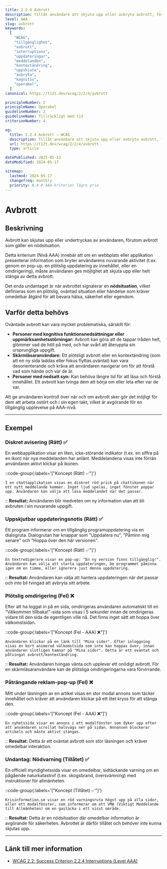 ```yaml
---
title: 2.2.4 Avbrott
description: Tillåt användare att skjuta upp eller avbryta avbrott, förutom när avbrottet gäller en nödsituation.
level: AAA
slug: avbrott
keywords:
  [
    "WCAG",
    "tillgänglighet",
    "avbrott",
    "interruptions",
    "uppdateringar",
    "meddelanden",
    "kontextändring",
    "uppskjuta",
    "avbryta",
    "kognitiv",
    "operabel",
  ]
canonical: https://t12t.dev/wcag/2/2/4/avbrott

principleNumber: 2
principleName: Operabel
guidelineNumber: 2
guidelineName: Tillräckligt med tid
criterionNumber: 4

og:
  title: 2.2.4 Avbrott – WCAG
  description: Tillåt användare att skjuta upp eller avbryta avbrott, förutom i nödsituationer.
  url: https://t12t.dev/wcag/2/2/4/avbrott
  type: article

datePublished: 2025-05-13
dateModified: 2024-05-17

sitemap:
  lastmod: 2024-05-17
  changefreq: monthly
  priority: 0.4 # AAA-kriterier lägre prio
---
```


# Avbrott

## Beskrivning

Avbrott kan skjutas upp eller undertryckas av användaren, förutom avbrott som gäller en nödsituation.

Detta kriterium (Nivå AAA) innebär att om en webbplats eller applikation presenterar information som bryter användarens nuvarande aktivitet (t.ex. genom en pop-up, en plötslig uppdatering av innehållet, eller en omdirigering), måste användaren ges möjlighet att skjuta upp eller helt stänga av detta avbrott.

Det enda undantaget är när avbrottet signalerar en **nödsituation**, vilket definieras som en plötslig, oväntad situation eller händelse som kräver omedelbar åtgärd för att bevara hälsa, säkerhet eller egendom.

## Varför detta behövs

Oväntade avbrott kan vara mycket problematiska, särskilt för:

- **Personer med kognitiva funktionsnedsättningar eller uppmärksamhetsstörningar:** Avbrott kan göra att de tappar tråden helt, glömmer vad de höll på med, och har svårt att återuppta sin ursprungliga uppgift.
- **Skärmläsaranvändare:** Ett plötsligt avbrott eller en kontextändring (som att en ny sida laddas eller fokus flyttas oväntat) kan vara desorienterande och kräva att användaren navigerar om för att förstå vad som hände och var de är.
- **Personer med nedsatt syn:** Kan behöva längre tid för att läsa och förstå innehållet. Ett avbrott kan tvinga dem att börja om eller leta efter var de var.

Att ge användaren kontroll över när och om avbrott sker gör det möjligt för dem att arbeta ostört och i sin egen takt, vilket är avgörande för en tillgänglig upplevelse på AAA-nivå.

---

## Exempel

### Diskret avisering (Rätt) ✅

En webbapplikation visar en liten, icke-störande indikator (t.ex. en siffra på en ikon) när nya meddelanden har anlänt. Meddelandena visas inte förrän användaren aktivt klickar på ikonen.

::code-group{:labels='["Koncept (Rätt) ✅"]'}

```text [Beskrivning]
I en chattapplikation visas en diskret röd prick på chattikonen när ett nytt meddelande kommer. Inget ljud spelas, inget fönster poppar upp. Användaren kan välja att läsa meddelandet när det passar.
```

::
**Resultat:** Användaren blir medveten om ny information utan att bli avbruten i sin nuvarande uppgift.

### Uppskjutbar uppdateringsnotis (Rätt) ✅

Ett program informerar om en tillgänglig programuppdatering via en dialogruta. Dialogrutan har knappar som "Uppdatera nu", "Påminn mig senare" och "Hoppa över den här versionen".

::code-group{:labels='["Koncept (Rätt) ✅"]'}

```text [Beskrivning]
En textredigerare visar en pop-up: "En ny version finns tillgänglig!". Användaren kan välja att starta uppdateringen, be programmet påminna igen om en timme, eller ignorera just denna uppdatering.
```

::
**Resultat:** Användaren kan välja att hantera uppdateringen när det passar och inte bli tvingad att avbryta sitt arbete.

### Plötslig omdirigering (Fel) ❌

Efter att ha loggat in på en sida, omdirigeras användaren automatiskt till en "Välkommen tillbaka!"-sida som visas i 5 sekunder innan de omdirigeras vidare till den sida de egentligen ville nå. Det finns inget sätt att hoppa över välkomstsidan.

::code-group{:labels='["Koncept (Fel - AAA) ❌"]'}

```text [Beskrivning]
Användaren klickar på en länk till "Mina sidor". Efter inloggning visas en kort animerad välkomstsida som inte kan hoppas över, innan användaren slutligen hamnar på "Mina sidor". Detta är ett oväntat och påtvingat avbrott/kontextändring.
```

::
**Resultat:** Användaren tvingas vänta och upplever ett onödigt avbrott. För en skärmläsaranvändare kan de plötsliga omdirigeringarna vara förvirrande.

### Påträngande reklam-pop-up (Fel) ❌

Mitt under läsningen av en artikel visas en stor modal annons som täcker innehållet och kräver att användaren klickar på ett litet kryss för att stänga den.

::code-group{:labels='["Koncept (Fel - AAA) ❌"]'}

```text [Beskrivning]
En nyhetssida visar en annons i ett modalfönster som dyker upp efter att användaren scrollat halvvägs ner på sidan. Annonsen blockerar artikeln och måste aktivt stängas.
```

::
**Resultat:** Detta är ett oväntat avbrott som stör läsningen och kräver omedelbar interaktion.

### Undantag: Nödvarning (Tillåtet) ✅

En officiell myndighetssida visar en omedelbar, sidtäckande varning om en pågående naturkatastrof (t.ex. skogsbrand, översvämning) med instruktioner för allmänheten.

::code-group{:labels='["Koncept (Tillåtet) ✅"]'}

```text [Beskrivning]
Krisinformation.se visar en röd varningsruta högst upp på alla sidor, eller ett modalfönster, som informerar om ett VMA (Viktigt Meddelande till Allmänheten) om en gasläcka i ett visst område.
```

::
**Resultat:** Detta är en nödsituation där omedelbar information är avgörande för säkerheten. Avbrottet är därför tillåtet och behöver inte kunna skjutas upp.

---

## Länk till mer information

- [WCAG 2.2: Success Criterion 2.2.4 Interruptions (Level AAA)](https://www.w3.org/WAI/WCAG22/Understanding/interruptions.html)
